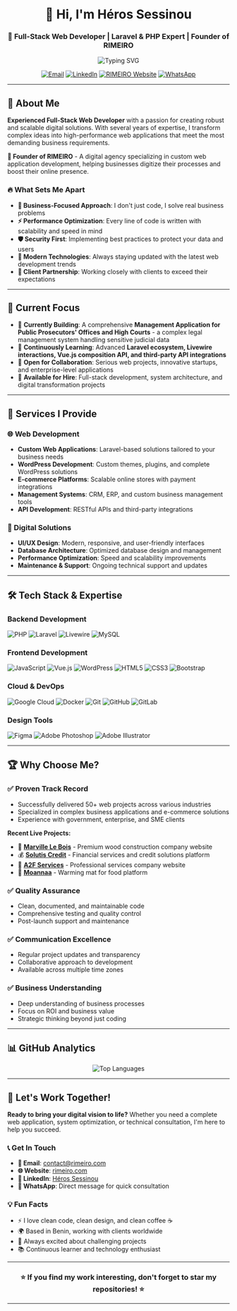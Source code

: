 <h1 align="center">👋 Hi, I'm Héros Sessinou</h1>
<h3 align="center">🚀 Full-Stack Web Developer | Laravel & PHP Expert | Founder of RIMEIRO</h3>

<p align="center">
  <img src="https://readme-typing-svg.herokuapp.com?font=Fira+Code&pause=1000&color=36BCF7&center=true&vCenter=true&width=500&lines=Passionate+Web+Developer;Laravel+%26+PHP+Expert;Innovative+Digital+Solutions;Clean+%26+Performant+Code" alt="Typing SVG" />
</p>

<p align="center">
  <a href="mailto:contact@rimeiro.com"><img src="https://img.shields.io/badge/Email-contact@rimeiro.com-red?style=for-the-badge&logo=gmail&logoColor=white" alt="Email"></a>
  <a href="https://www.linkedin.com/in/heros-sessinou-web-developer/" target="_blank"><img src="https://img.shields.io/badge/LinkedIn-Heros_Sessinou-blue?style=for-the-badge&logo=linkedin" alt="LinkedIn"></a>
  <a href="https://rimeiro.com" target="_blank"><img src="https://img.shields.io/badge/Website-RIMEIRO-%231572B6?style=for-the-badge&logo=google-chrome&logoColor=white" alt="RIMEIRO Website"></a>
  <a href="https://wa.me/YOUR_WHATSAPP_NUMBER" target="_blank"><img src="https://img.shields.io/badge/WhatsApp-25D366?style=for-the-badge&logo=whatsapp&logoColor=white" alt="WhatsApp"></a>
</p>

---

## 🎯 About Me

**Experienced Full-Stack Web Developer** with a passion for creating robust and scalable digital solutions. With several years of expertise, I transform complex ideas into high-performance web applications that meet the most demanding business requirements.

**🏢 Founder of RIMEIRO** - A digital agency specializing in custom web application development, helping businesses digitize their processes and boost their online presence.

### 🔥 What Sets Me Apart

- **🎯 Business-Focused Approach**: I don't just code, I solve real business problems
- **⚡ Performance Optimization**: Every line of code is written with scalability and speed in mind
- **🛡️ Security First**: Implementing best practices to protect your data and users
- **📱 Modern Technologies**: Always staying updated with the latest web development trends
- **🤝 Client Partnership**: Working closely with clients to exceed their expectations

---

## 🚀 Current Focus

- 🔭 **Currently Building**: A comprehensive **Management Application for Public Prosecutors' Offices and High Courts** - a complex legal management system handling sensitive judicial data
- 🌱 **Continuously Learning**: Advanced **Laravel ecosystem, Livewire interactions, Vue.js composition API, and third-party API integrations**
- 🤝 **Open for Collaboration**: Serious web projects, innovative startups, and enterprise-level applications
- 💼 **Available for Hire**: Full-stack development, system architecture, and digital transformation projects

---

## 💼 Services I Provide

### 🌐 Web Development
- **Custom Web Applications**: Laravel-based solutions tailored to your business needs
- **WordPress Development**: Custom themes, plugins, and complete WordPress solutions
- **E-commerce Platforms**: Scalable online stores with payment integrations
- **Management Systems**: CRM, ERP, and custom business management tools
- **API Development**: RESTful APIs and third-party integrations

### 🎨 Digital Solutions
- **UI/UX Design**: Modern, responsive, and user-friendly interfaces
- **Database Architecture**: Optimized database design and management
- **Performance Optimization**: Speed and scalability improvements
- **Maintenance & Support**: Ongoing technical support and updates

---

## 🛠️ Tech Stack & Expertise

### **Backend Development**
![PHP](https://img.shields.io/badge/php-%23777BB4.svg?style=for-the-badge&logo=php&logoColor=white)
![Laravel](https://img.shields.io/badge/laravel-%23FF2D20.svg?style=for-the-badge&logo=laravel&logoColor=white)
![Livewire](https://img.shields.io/badge/livewire-%234e56a6.svg?style=for-the-badge&logo=livewire&logoColor=white)
![MySQL](https://img.shields.io/badge/mysql-4479A1.svg?style=for-the-badge&logo=mysql&logoColor=white)

### **Frontend Development**
![JavaScript](https://img.shields.io/badge/javascript-%23323330.svg?style=for-the-badge&logo=javascript&logoColor=%23F7DF1E)
![Vue.js](https://img.shields.io/badge/vue.js-%2335495e.svg?style=for-the-badge&logo=vuedotjs&logoColor=%234FC08D)
![WordPress](https://img.shields.io/badge/WordPress-%23117AC9.svg?style=for-the-badge&logo=WordPress&logoColor=white)
![HTML5](https://img.shields.io/badge/html5-%23E34F26.svg?style=for-the-badge&logo=html5&logoColor=white)
![CSS3](https://img.shields.io/badge/css3-%231572B6.svg?style=for-the-badge&logo=css3&logoColor=white)
![Bootstrap](https://img.shields.io/badge/bootstrap-%238511FA.svg?style=for-the-badge&logo=bootstrap&logoColor=white)

### **Cloud & DevOps**
![Google Cloud](https://img.shields.io/badge/GoogleCloud-%234285F4.svg?style=for-the-badge&logo=google-cloud&logoColor=white)
![Docker](https://img.shields.io/badge/docker-%230db7ed.svg?style=for-the-badge&logo=docker&logoColor=white)
![Git](https://img.shields.io/badge/git-%23F05033.svg?style=for-the-badge&logo=git&logoColor=white)
![GitHub](https://img.shields.io/badge/github-%23121011.svg?style=for-the-badge&logo=github&logoColor=white)
![GitLab](https://img.shields.io/badge/gitlab-%23181717.svg?style=for-the-badge&logo=gitlab&logoColor=white)

### **Design Tools**
![Figma](https://img.shields.io/badge/figma-%23F24E1E.svg?style=for-the-badge&logo=figma&logoColor=white)
![Adobe Photoshop](https://img.shields.io/badge/adobe%20photoshop-%2331A8FF.svg?style=for-the-badge&logo=adobe%20photoshop&logoColor=white)
![Adobe Illustrator](https://img.shields.io/badge/adobe%20illustrator-%23FF9A00.svg?style=for-the-badge&logo=adobe%20illustrator&logoColor=white)

---

## 🏆 Why Choose Me?

### ✅ **Proven Track Record**
- Successfully delivered 50+ web projects across various industries
- Specialized in complex business applications and e-commerce solutions
- Experience with government, enterprise, and SME clients

**Recent Live Projects:**
- 🏡 **[Marville Le Bois](https://marville-lebois.com/)** - Premium wood construction company website
- 💰 **[Solutis Credit](http://solutis-credit.com/)** - Financial services and credit solutions platform
- 🔧 **[A2F Services](https://a2fservices.com/)** - Professional services company website
- 🌟 **[Moannaa](https://moannaa.com/)** - Warming mat for food platform

### ✅ **Quality Assurance**
- Clean, documented, and maintainable code
- Comprehensive testing and quality control
- Post-launch support and maintenance

### ✅ **Communication Excellence**
- Regular project updates and transparency
- Collaborative approach to development
- Available across multiple time zones

### ✅ **Business Understanding**
- Deep understanding of business processes
- Focus on ROI and business value
- Strategic thinking beyond just coding

---

## 📊 GitHub Analytics


<div align="center">
  <img src="https://github-readme-stats.vercel.app/api/top-langs/?username=heros&theme=tokyonight&hide_border=false&include_all_commits=true&count_private=true&layout=compact" alt="Top Languages" />
</div>

---

## 💬 Let's Work Together!

**Ready to bring your digital vision to life?** Whether you need a complete web application, system optimization, or technical consultation, I'm here to help you succeed.

### 📞 Get In Touch
- **📧 Email**: contact@rimeiro.com
- **🌐 Website**: [rimeiro.com](https://rimeiro.com)
- **💼 LinkedIn**: [Héros Sessinou](https://www.linkedin.com/in/heros-sessinou-web-developer/)
- **💬 WhatsApp**: Direct message for quick consultation

### 💡 Fun Facts
- ⚡ I love clean code, clean design, and clean coffee ☕
- 🌍 Based in Benin, working with clients worldwide
- 🎯 Always excited about challenging projects
- 📚 Continuous learner and technology enthusiast

---

<!--<div align="center">
  <img src="https://komarev.com/ghpvc/?username=heros&label=Profile%20views&color=0e75b6&style=flat" alt="Profile Views" />
</div> -->

<div align="center">
  <h3>⭐ If you find my work interesting, don't forget to star my repositories! ⭐</h3>
</div>

---

<!-- Proudly created with passion for excellence -->
